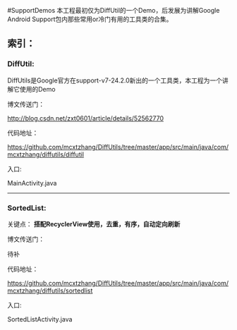 #SupportDemos
本工程最初仅为DiffUtil的一个Demo，后发展为讲解Google Android Support包内那些常用or冷门有用的工具类的合集。



## 索引：



### DiffUtil:

DiffUtils是Google官方在support-v7-24.2.0新出的一个工具类，本工程为一个讲解它使用的Demo

博文传送门：

http://blog.csdn.net/zxt0601/article/details/52562770

代码地址：

https://github.com/mcxtzhang/DiffUtils/tree/master/app/src/main/java/com/mcxtzhang/diffutils/diffutil

入口:

MainActivity.java

---

### SortedList:

关键点：
**搭配RecyclerView使用，去重，有序，自动定向刷新**

博文传送门：

待补

代码地址：

https://github.com/mcxtzhang/DiffUtils/tree/master/app/src/main/java/com/mcxtzhang/diffutils/sortedlist

入口:

SortedListActivity.java

